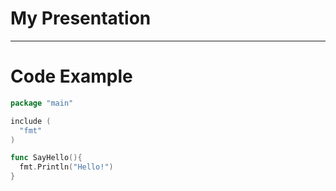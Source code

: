 # My Presentation

---

# Code Example

```go
package "main"

include (
  "fmt"
)

func SayHello(){
  fmt.Println("Hello!")
}
```
